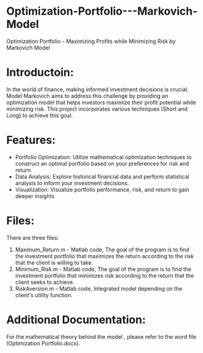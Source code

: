 # Optimization-Portfolio---Markovich-Model
Optimization Portfolio - Maximizing Profits while Minimizing Risk by Markovich Model

# Introductoin:
In the world of finance, making informed investment decisions is crucial. Model Markovich aims to address this challenge by providing an optimization model that helps investors maximize their profit potential while minimizing risk. This project incorporates various techniques (Short and Long) to achieve this goal.

# Features:
- Portfolio Optimization: Utilize mathematical optimization techniques to construct an optimal portfolio based on your preferences for risk and return.
- Data Analysis: Explore historical financial data and perform statistical analysis to inform your investment decisions.
- Visualization: Visualize portfolio performance, risk, and return to gain deeper insights

# Files:
There are three files:
1. Maximum_Return.m - Matlab code, The goal of the program is to find the investment portfolio that maximizes the return according to the risk that the client is willing to take.
2. Minimum_Risk.m - Matlab code, The goal of the program is to find the investment portfolio that minimizes risk according to the return that the client seeks to achieve.
3. RiskAversion.m - Matlab code, Integrated model depending on the client's utility function.

# Additional Documentation:
For the mathematical theory behind the model , please refer to the word file (Optimization Portfolio.docx).
